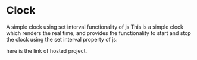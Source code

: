 # Clock
A simple clock using set interval functionality of js
This is a simple clock which renders the real time, and provides the functionality to start and stop the clock using the set interval property of js:


here is the link of hosted project.
